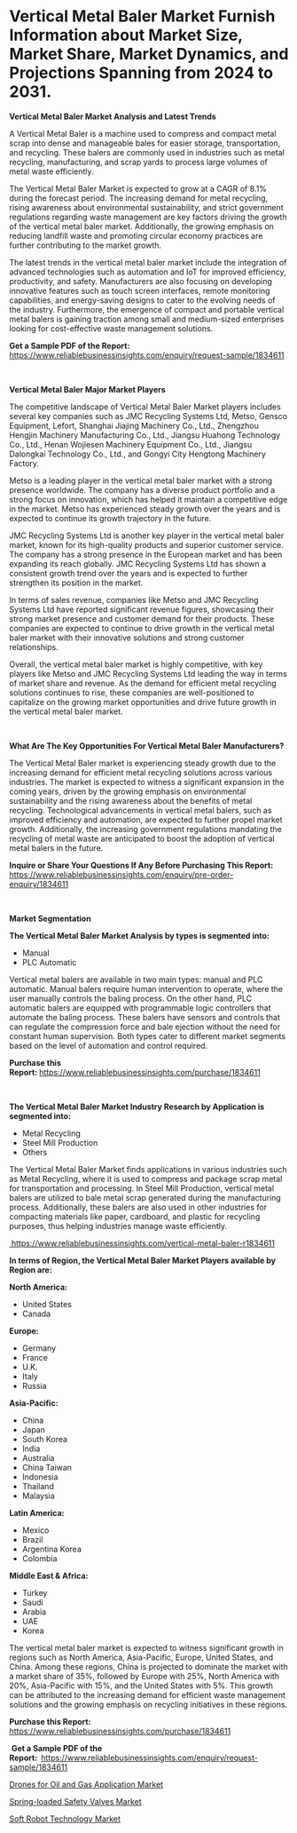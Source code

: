 <p><h1>Vertical Metal Baler Market Furnish Information about Market Size, Market Share, Market Dynamics, and Projections Spanning from 2024 to 2031.</h1></p><p><strong>Vertical Metal Baler Market Analysis and Latest Trends</strong></p>
<p><p>A Vertical Metal Baler is a machine used to compress and compact metal scrap into dense and manageable bales for easier storage, transportation, and recycling. These balers are commonly used in industries such as metal recycling, manufacturing, and scrap yards to process large volumes of metal waste efficiently.</p><p>The Vertical Metal Baler Market is expected to grow at a CAGR of 8.1% during the forecast period. The increasing demand for metal recycling, rising awareness about environmental sustainability, and strict government regulations regarding waste management are key factors driving the growth of the vertical metal baler market. Additionally, the growing emphasis on reducing landfill waste and promoting circular economy practices are further contributing to the market growth.</p><p>The latest trends in the vertical metal baler market include the integration of advanced technologies such as automation and IoT for improved efficiency, productivity, and safety. Manufacturers are also focusing on developing innovative features such as touch screen interfaces, remote monitoring capabilities, and energy-saving designs to cater to the evolving needs of the industry. Furthermore, the emergence of compact and portable vertical metal balers is gaining traction among small and medium-sized enterprises looking for cost-effective waste management solutions.</p></p>
<p><strong>Get a Sample PDF of the Report:&nbsp;</strong> <a href="https://www.reliablebusinessinsights.com/enquiry/request-sample/1834611">https://www.reliablebusinessinsights.com/enquiry/request-sample/1834611</a></p>
<p>&nbsp;</p>
<p><strong>Vertical Metal Baler Major Market Players</strong></p>
<p><p>The competitive landscape of Vertical Metal Baler Market players includes several key companies such as JMC Recycling Systems Ltd, Metso, Gensco Equipment, Lefort, Shanghai Jiajing Machinery Co., Ltd., Zhengzhou Hengjin Machinery Manufacturing Co., Ltd., Jiangsu Huahong Technology Co., Ltd., Henan Wojiesen Machinery Equipment Co., Ltd., Jiangsu Dalongkai Technology Co., Ltd., and Gongyi City Hengtong Machinery Factory.</p><p>Metso is a leading player in the vertical metal baler market with a strong presence worldwide. The company has a diverse product portfolio and a strong focus on innovation, which has helped it maintain a competitive edge in the market. Metso has experienced steady growth over the years and is expected to continue its growth trajectory in the future.</p><p>JMC Recycling Systems Ltd is another key player in the vertical metal baler market, known for its high-quality products and superior customer service. The company has a strong presence in the European market and has been expanding its reach globally. JMC Recycling Systems Ltd has shown a consistent growth trend over the years and is expected to further strengthen its position in the market.</p><p>In terms of sales revenue, companies like Metso and JMC Recycling Systems Ltd have reported significant revenue figures, showcasing their strong market presence and customer demand for their products. These companies are expected to continue to drive growth in the vertical metal baler market with their innovative solutions and strong customer relationships.</p><p>Overall, the vertical metal baler market is highly competitive, with key players like Metso and JMC Recycling Systems Ltd leading the way in terms of market share and revenue. As the demand for efficient metal recycling solutions continues to rise, these companies are well-positioned to capitalize on the growing market opportunities and drive future growth in the vertical metal baler market.</p></p>
<p>&nbsp;</p>
<p><strong>What Are The Key Opportunities For Vertical Metal Baler Manufacturers?</strong></p>
<p><p>The Vertical Metal Baler market is experiencing steady growth due to the increasing demand for efficient metal recycling solutions across various industries. The market is expected to witness a significant expansion in the coming years, driven by the growing emphasis on environmental sustainability and the rising awareness about the benefits of metal recycling. Technological advancements in vertical metal balers, such as improved efficiency and automation, are expected to further propel market growth. Additionally, the increasing government regulations mandating the recycling of metal waste are anticipated to boost the adoption of vertical metal balers in the future.</p></p>
<p><strong>Inquire or Share Your Questions If Any Before Purchasing This Report:</strong> <a href="https://www.reliablebusinessinsights.com/enquiry/pre-order-enquiry/1834611">https://www.reliablebusinessinsights.com/enquiry/pre-order-enquiry/1834611</a></p>
<p>&nbsp;</p>
<p><strong>Market Segmentation</strong></p>
<p><strong>The Vertical Metal Baler Market Analysis by types is segmented into:</strong></p>
<p><ul><li>Manual</li><li>PLC Automatic</li></ul></p>
<p><p>Vertical metal balers are available in two main types: manual and PLC automatic. Manual balers require human intervention to operate, where the user manually controls the baling process. On the other hand, PLC automatic balers are equipped with programmable logic controllers that automate the baling process. These balers have sensors and controls that can regulate the compression force and bale ejection without the need for constant human supervision. Both types cater to different market segments based on the level of automation and control required.</p></p>
<p><strong>Purchase this Report:&nbsp;</strong><a href="https://www.reliablebusinessinsights.com/purchase/1834611">https://www.reliablebusinessinsights.com/purchase/1834611</a></p>
<p>&nbsp;</p>
<p><strong>The Vertical Metal Baler Market Industry Research by Application is segmented into:</strong></p>
<p><ul><li>Metal Recycling</li><li>Steel Mill Production</li><li>Others</li></ul></p>
<p><p>The Vertical Metal Baler Market finds applications in various industries such as Metal Recycling, where it is used to compress and package scrap metal for transportation and processing. In Steel Mill Production, vertical metal balers are utilized to bale metal scrap generated during the manufacturing process. Additionally, these balers are also used in other industries for compacting materials like paper, cardboard, and plastic for recycling purposes, thus helping industries manage waste efficiently.</p></p>
<p><a href="https://www.reliablebusinessinsights.com/vertical-metal-baler-r1834611">&nbsp;https://www.reliablebusinessinsights.com/vertical-metal-baler-r1834611</a></p>
<p><strong>In terms of Region, the Vertical Metal Baler Market Players available by Region are:</strong></p>
<p>
    <p> <strong> North America: </strong>
        <ul>
            <li>United States</li>
            <li>Canada</li>
        </ul>
        </p> 
    <p> <strong> Europe: </strong>
        <ul>
            <li>Germany</li>
            <li>France</li>
            <li>U.K.</li>
            <li>Italy</li>
            <li>Russia</li>
        </ul>
        </p> 
    <p> <strong> Asia-Pacific: </strong>
        <ul>
            <li>China</li>
            <li>Japan</li>
            <li>South Korea</li>
            <li>India</li>
            <li>Australia</li>
            <li>China Taiwan</li>
            <li>Indonesia</li>
            <li>Thailand</li>
            <li>Malaysia</li>
        </ul>
        </p> 
    <p> <strong> Latin America: </strong>
        <ul>
            <li>Mexico</li>
            <li>Brazil</li>
            <li>Argentina Korea</li>
            <li>Colombia</li>
        </ul>
        </p> 
    <p> <strong> Middle East & Africa: </strong>
        <ul>
            <li>Turkey</li>
            <li>Saudi</li>
            <li>Arabia</li>
            <li>UAE</li>
            <li>Korea</li>
        </ul>
    </p>
    </p>
<p><p>The vertical metal baler market is expected to witness significant growth in regions such as North America, Asia-Pacific, Europe, United States, and China. Among these regions, China is projected to dominate the market with a market share of 35%, followed by Europe with 25%, North America with 20%, Asia-Pacific with 15%, and the United States with 5%. This growth can be attributed to the increasing demand for efficient waste management solutions and the growing emphasis on recycling initiatives in these regions.</p></p>
<p><strong>Purchase this Report: </strong><a href="https://www.reliablebusinessinsights.com/purchase/1834611">https://www.reliablebusinessinsights.com/purchase/1834611</a></p>
<p>&nbsp;<strong>Get a Sample PDF of the Report:&nbsp;&nbsp;</strong><a href="https://www.reliablebusinessinsights.com/enquiry/request-sample/1834611">https://www.reliablebusinessinsights.com/enquiry/request-sample/1834611</a></p>
<p><strong></strong></p>
<p><p><a href="https://github.com/bushilahore52/Market-Research-Report-List-1/blob/main/drones-for-oil-and-gas-application-market.md">Drones for Oil and Gas Application Market</a></p><p><a href="https://github.com/Valeridd446677/Market-Research-Report-List-2/blob/main/spring-loaded-safety-valves-market.md">Spring-loaded Safety Valves Market</a></p><p><a href="https://github.com/sosoelmasry38/Market-Research-Report-List-1/blob/main/soft-robot-technology-market.md">Soft Robot Technology Market</a></p></p>